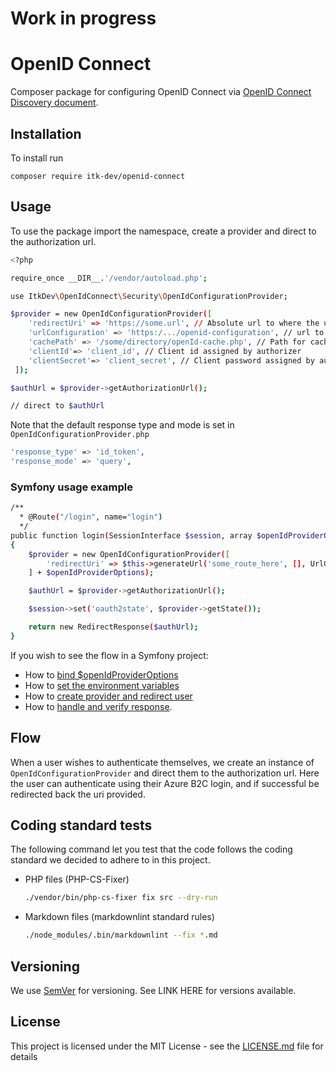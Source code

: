 # Work in progress

# OpenID Connect

Composer package for configuring OpenID Connect via
[OpenID Connect Discovery document](https://openid.net/specs/openid-connect-discovery-1_0.html).

## Installation

To install run

```shell
composer require itk-dev/openid-connect
```

## Usage

To use the package import the namespace, create 
a provider and direct to the authorization url.

```sh
<?php

require_once __DIR__.'/vendor/autoload.php';

use ItkDev\OpenIdConnect\Security\OpenIdConfigurationProvider;

$provider = new OpenIdConfigurationProvider([
    'redirectUri' => 'https://some.url', // Absolute url to where the user is redirected after a successful login            
    'urlConfiguration' => 'https:/.../openid-configuration', // url to OpenId Discovery document
    'cachePath' => '/some/directory/openId-cache.php', // Path for caching above discovery document
    'clientId'=> 'client_id', // Client id assigned by authorizer
    'clientSecret'=> 'client_secret', // Client password assigned by authorizer
 ]);

$authUrl = $provider->getAuthorizationUrl();

// direct to $authUrl
```

Note that the default response type and mode
is set in ```OpenIdConfigurationProvider.php```

```sh
'response_type' => 'id_token',
'response_mode' => 'query',
```

### Symfony usage example

```sh
/**
  * @Route("/login", name="login")
  */
public function login(SessionInterface $session, array $openIdProviderOptions = []): Response
{
    $provider = new OpenIdConfigurationProvider([
        'redirectUri' => $this->generateUrl('some_route_here', [], UrlGeneratorInterface::ABSOLUTE_URL),
    ] + $openIdProviderOptions);

    $authUrl = $provider->getAuthorizationUrl();

    $session->set('oauth2state', $provider->getState());

    return new RedirectResponse($authUrl);
}
```
If you wish to see the flow in a Symfony project:
* How to [bind $openIdProviderOptions](https://github.com/itk-dev/naevnssekretariatet/blob/develop/config/services.yaml)
* How to [set the environment variables](https://github.com/itk-dev/naevnssekretariatet/blob/develop/.env)
* How to [create provider and redirect user](https://github.com/itk-dev/naevnssekretariatet/blob/develop/src/Controller/DefaultController.php)
* How to [handle and verify response](https://github.com/itk-dev/naevnssekretariatet/blob/develop/src/Security/OpenIdLoginAuthenticator.php).

## Flow

When a user wishes to authenticate themselves, we create an instance of
`OpenIdConfigurationProvider` and direct them to the authorization url.
Here the user can authenticate using their Azure B2C login,
and if successful be redirected back the uri provided.

## Coding standard tests

The following command let you test that the code follows
the coding standard we decided to adhere to in this project.

* PHP files (PHP-CS-Fixer)

    ```sh
    ./vendor/bin/php-cs-fixer fix src --dry-run
    ```

* Markdown files (markdownlint standard rules)
  
    ```sh
    ./node_modules/.bin/markdownlint --fix *.md
    ```

## Versioning

We use [SemVer](http://semver.org/) for versioning.
See LINK HERE for versions available.

## License

This project is licensed under the MIT License - see the
[LICENSE.md](LICENSE.md) file for details
